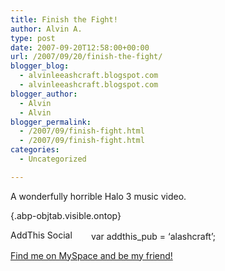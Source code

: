```yaml
---
title: Finish the Fight!
author: Alvin A.
type: post
date: 2007-09-20T12:58:00+00:00
url: /2007/09/20/finish-the-fight/
blogger_blog:
  - alvinleeashcraft.blogspot.com
  - alvinleeashcraft.blogspot.com
blogger_author:
  - Alvin
  - Alvin
blogger_permalink:
  - /2007/09/finish-fight.html
  - /2007/09/finish-fight.html
categories:
  - Uncategorized

---
```

A wonderfully horrible Halo 3 music video.

[][1]{.abp-objtab.visible.ontop}

<!-- AddThis Bookmark Button BEGIN -->

  
<a href="http://www.addthis.com/bookmark.php" target="_blank"><img data-recalc-dims="1" loading="lazy" decoding="async" src="https://i0.wp.com/s9.addthis.com/button1-bm.gif?resize=125%2C16" alt="AddThis Social Bookmark Button" border="0" height="16" width="125" /></a> var addthis_pub = &#8216;alashcraft&#8217;;  
<!-- AddThis Bookmark Button END -->

<div class="blogger-post-footer">
  <a href="http://www.myspace.com/alvinashcraft">Find me on MySpace and be my friend!</a></p>
</div>

 [1]: http://www.superdeluxe.com/static/swf/share_vidplayer.swf "Click here to block this object with Adblock Plus"